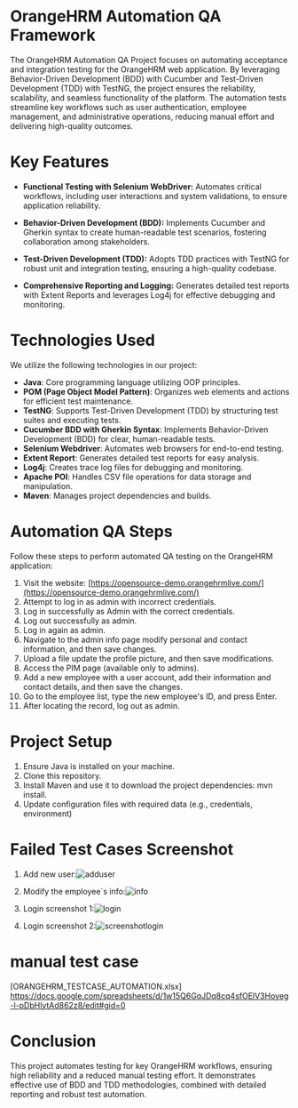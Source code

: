# OrangeHRM Automation QA Framework
The OrangeHRM Automation QA Project focuses on automating acceptance and integration testing for the OrangeHRM web application. By leveraging Behavior-Driven Development (BDD) with Cucumber and Test-Driven Development (TDD) with TestNG, the project ensures the reliability, scalability, and seamless functionality of the platform. The automation tests streamline key workflows such as user authentication, employee management, and administrative operations, reducing manual effort and delivering high-quality outcomes.
# Key Features
- **Functional Testing with Selenium WebDriver:**
Automates critical workflows, including user interactions and system validations, to ensure application reliability.

- **Behavior-Driven Development (BDD):**
Implements Cucumber and Gherkin syntax to create human-readable test scenarios, fostering collaboration among stakeholders.

- **Test-Driven Development (TDD):**
Adopts TDD practices with TestNG for robust unit and integration testing, ensuring a high-quality codebase.

- **Comprehensive Reporting and Logging:**
Generates detailed test reports with Extent Reports and leverages Log4j for effective debugging and monitoring.
# Technologies Used
We utilize the following technologies in our project:
- **Java**: Core programming language utilizing OOP principles.
- **POM (Page Object Model Pattern)**: Organizes web elements and actions for efficient test maintenance.
- **TestNG**: Supports Test-Driven Development (TDD) by structuring test suites and executing tests.
- **Cucumber BDD with Gherkin Syntax**: Implements Behavior-Driven Development (BDD) for clear, human-readable tests.
- **Selenium Webdriver**: Automates web browsers for end-to-end testing.
- **Extent Report**: Generates detailed test reports for easy analysis.
- **Log4j**: Creates trace log files for debugging and monitoring.
- **Apache POI**: Handles CSV file operations for data storage and manipulation.
- **Maven**: Manages project dependencies and builds.

# Automation QA Steps

Follow these steps to perform automated QA testing on the OrangeHRM application:

1. Visit the website: [https://opensource-demo.orangehrmlive.com/](https://opensource-demo.orangehrmlive.com/)
2. Attempt to log in as admin with incorrect credentials.
3. Log in successfully as Admin with the correct credentials.
4. Log out successfully as admin.
5. Log in again as admin.
6. Navigate to the admin info page modify personal and contact information, and then save changes.
7. Upload a file update the profile picture, and then save modifications.
8. Access the PIM page (available only to admins).
9. Add a new employee with a user account, add their information and contact details, and then save the changes.
10. Go to the employee list, type the new employee's ID, and press Enter.
11. After locating the record, log out as admin.
# Project Setup
1. Ensure Java is installed on your machine.
2. Clone this repository.
3. Install Maven and use it to download the project dependencies: mvn install.
4. Update configuration files with required data (e.g., credentials, environment)
# Failed Test Cases Screenshot
1. Add new user:![adduser](https://github.com/mamedras/OrangeHRM_TestNG_Cucumber_Selenium_Automation/assets/71017688/bb86fa52-8b3b-4f6a-ba68-6163b8b34678)

2. Modify the employee`s info:![info](https://github.com/mamedras/OrangeHRM_TestNG_Cucumber_Selenium_Automation/assets/71017688/5fc03d87-8eff-4d73-9d3c-b574c90edf97)

3. Login screenshot 1:![login](https://github.com/mamedras/OrangeHRM_TestNG_Cucumber_Selenium_Automation/assets/71017688/441b365b-9979-4a7b-b133-0eb3dff867fa)

4. Login screenshot 2:![screenshotlogin](https://github.com/mamedras/OrangeHRM_TestNG_Cucumber_Selenium_Automation/assets/71017688/7c6c044d-72b8-424a-8cd0-87cc2df81a5e)

# manual test case 
[ORANGEHRM_TESTCASE_AUTOMATION.xlsx] https://docs.google.com/spreadsheets/d/1w15Q6GqJDq8cq4sfOElV3Hoyeg-l-pDbHlytAd862z8/edit#gid=0

# Conclusion

This project automates testing for key OrangeHRM workflows, ensuring high reliability and a reduced manual testing effort. It demonstrates effective use of BDD and TDD methodologies, combined with detailed reporting and robust test automation.



